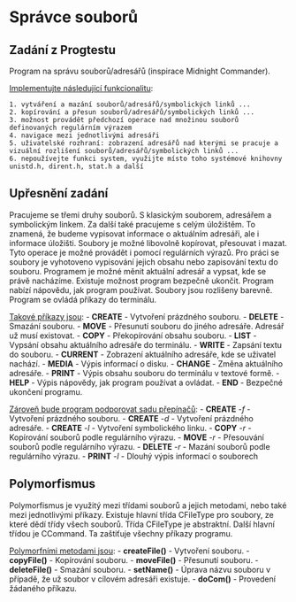 Správce souborů
===============

Zadání z Progtestu
------------------

Program na správu souborů/adresářů (inspirace Midnight Commander).

<u>Implementujte následující funkcionalitu</u>:

    1. vytváření a mazání souborů/adresářů/symbolických linků ...
    2. kopírování a přesun souborů/adresářů/symbolických linků ...
    3. možnost provádět předchozí operace nad množinou souborů definovaných regulárním výrazem
    4. navigace mezi jednotlivými adresáři
    5. uživatelské rozhraní: zobrazení adresářů nad kterými se pracuje a vizuální rozlišení souborů/adresářů/symbolických linků ...
    6. nepoužívejte funkci system, využijte místo toho systémové knihovny unistd.h, dirent.h, stat.h a další


Upřesnění zadání
----------------

Pracujeme se třemi druhy souborů. S klasickým souborem, adresářem a symbolickým linkem. Za další také pracujeme s celým úložištěm.
To znamená, že budeme vypisovat informace o aktuálním adresáři, ale i informace úložišti.
Soubory je možné libovolně kopírovat, přesouvat i mazat. Tyto operace je možné provádět i pomocí regulárních výrazů.
Pro práci se soubory je vyhotoveno vypisování jejich obsahu nebo zapisování textu do souboru.
Programem je možné měnit aktuální adresář a vypsat, kde se právě nacházíme. Existuje možnost program bezpečně ukončit.
Program nabízí nápovědu, jak program používat. Soubory jsou rozlišeny barevně.
Program se ovládá příkazy do terminálu.

<u>Takové příkazy jsou</u>:
    - <b>CREATE</b> - Vytvoření prázdného souboru.
    - <b>DELETE</b> - Smazání souboru.
    - <b>MOVE</b> - Přesunutí souboru do jiného adresáře. Adresář už musí existovat.
    - <b>COPY</b> - Překopírování obsahu souboru.
    - <b>LIST</b> - Vypsání obsahu aktuálního adresáře do terminálu.
    - <b>WRITE</b> - Zapsání textu do souboru.
    - <b>CURRENT</b> - Zobrazení aktuálního adresáře, kde se uživatel nachází.
    - <b>MEDIA</b> - Výpis informací o disku.
    - <b>CHANGE</b> - Změna aktuálního adresáře.
    - <b>PRINT</b> - Výpis obsahu souboru do terminálu v textové formě.
    - <b>HELP</b> - Výpis nápovědy, jak program používat a ovládat.
    - <b>END</b> - Bezpečné ukončení programu.

<u>Zároveň bude program podporovat sadu přepínačů</u>:
    - <b>CREATE</b> -<em>f</em> - Vytvoření prázdného souboru.
    - <b>CREATE</b> -<em>d</em> - Vytvoření prázdného adresáře.
    - <b>CREATE</b> -<em>l</em> - Vytvoření symbolického linku.
    - <b>COPY</b> -<em>r</em> - Kopírování souborů podle regulárního výrazu.
    - <b>MOVE</b> -<em>r</em> - Přesouvání souborů podle regulárního výrazu.
    - <b>DELETE</b> -<em>r</em> - Mazání souborů podle regulárního výrazu.
    - <b>PRINT</b> -<em>l</em> - Dlouhý výpis informací o souborech

<h2>Polymorfismus</h2>

Polymorfismus je využitý mezi třídami souborů a jejich metodami, nebo také mezi jednotlivými příkazy.
Existuje hlavní třída CFileType pro soubory, ze které dědí třídy všech souborů. Třída CFileType je abstraktní.
Další hlavní třídou je CCommand. Ta zaštiťuje všechny příkazy programu.

<u>Polymorfními metodami jsou</u>:
    - <b>createFile()</b> - Vytvoření souboru.
    - <b>copyFile()</b> - Kopírování souboru.
    - <b>moveFile()</b> - Přesunutí souboru.
    - <b>deleteFile()</b> - Smazání souboru.
    - <b>setName()</b> - Úprava názvu souboru v případě, že už soubor v cílovém adresáři existuje.
    - <b>doCom()</b> - Provedení žádaného příkazu.

